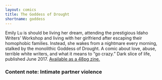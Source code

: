 ```yaml
---
layout: comics
title: The Goddess of Drought
shortname: goddess
---
```

Emily Lu is should be living her dream, attending the prestigious Idaho Writers’ Workshop and living with her girlfriend after escaping their homophobic families. Instead, she wakes from a nightmare every morning, stalked by the monolithic Goddess of Drought. A comic about love, abuse, terrible white writers, and what it means to “go crazy.” Dark slice of life, published June 2017. <a href="https://mozliu.bigcartel.com/product/the-goddess-of-drought">Available as a 48pg zine.</a>

### Content note: Intimate partner violence
